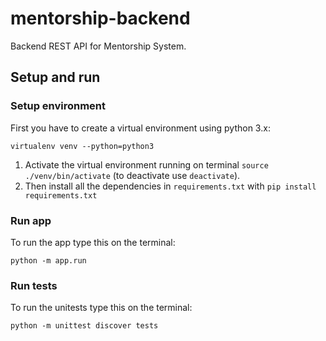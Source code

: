 # mentorship-backend

Backend REST API for Mentorship System.

## Setup and run

### Setup environment

First you have to create a virtual environment using python 3.x:
```
virtualenv venv --python=python3
```

1. Activate the virtual environment running on terminal `source ./venv/bin/activate` (to deactivate use `deactivate`).
2. Then install all the dependencies in `requirements.txt` with `pip install requirements.txt`

### Run app

To run the app type this on the terminal:
```
python -m app.run
```


### Run tests

To run the unitests type this on the terminal:
```
python -m unittest discover tests
```

